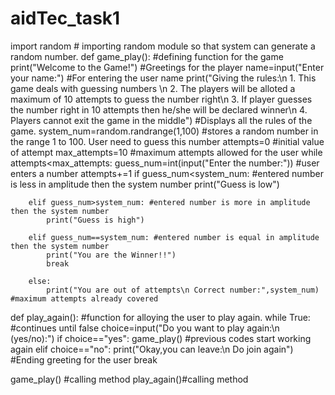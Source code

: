 # aidTec_task1
import random # importing random module so that system can generate a random number.
def game_play(): #defining function for the game 
    print("Welcome to the Game!") #Greetings for the player
    name=input("Enter your name:") #For entering the user name
    print("Giving the rules:\n 1. This game deals with guessing numbers \n 2. The players will be alloted a maximum of 10 attempts to guess the number right\n 3. If player guesses the number right in 10 attempts then he/she will be declared winner\n 4. Players cannot exit the game in the middle")
    #Displays all the rules of the game.
    system_num=random.randrange(1,100)  #stores a random number in the range 1 to 100. User need to guess this number
    attempts=0  #initial value of attempt
    max_attempts=10  #maximum attempts allowed for the user
    while attempts<max_attempts:
        guess_num=int(input("Enter the number:")) #user enters a number
        attempts+=1
        if guess_num<system_num: #entered number is less in amplitude then the system number
            print("Guess is low")
            
        elif guess_num>system_num: #entered number is more in amplitude then the system number
            print("Guess is high")
        
        elif guess_num==system_num: #entered number is equal in amplitude then the system number
            print("You are the Winner!!")
            break
        
        else:
            print("You are out of attempts\n Correct number:",system_num) #maximum attempts already covered
    
def play_again(): #function for alloying the user to play again.
    while True:  #continues until false 
        choice=input("Do you want to play again:\n (yes/no):")
        if choice=="yes":
            game_play() #previous codes start working again
        elif choice=="no":
            print("Okay,you can leave:\n Do join again") #Ending greeting for the user
            break

game_play() #calling method
play_again()#calling method
